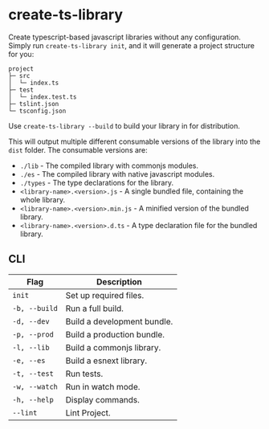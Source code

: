 # create-ts-library

Create typescript-based javascript libraries without any configuration. Simply run `create-ts-library init`, and it will generate a project structure for you:

```
project
├─ src
│  └─ index.ts
├─ test
│  └─ index.test.ts
├─ tslint.json
└─ tsconfig.json
```

Use `create-ts-library --build` to build your library in for distribution.

This will output multiple different consumable versions of the library into the `dist` folder.
The consumable versions are:

- `./lib` - The compiled library with commonjs modules.
- `./es` - The compiled library with native javascript modules.
- `./types` - The type declarations for the library.
- `<library-name>.<version>.js` - A single bundled file, containing the whole library.
- `<library-name>.<version>.min.js` - A minified version of the bundled library.
- `<library-name>.<version>.d.ts` - A type declaration file for the bundled library.

## CLI

| Flag          | Description                 |
| ------------- | --------------------------- |
| `init`        | Set up required files.      |
| `-b, --build` | Run a full build.           |
| `-d, --dev`   | Build a development bundle. |
| `-p, --prod`  | Build a production bundle.  |
| `-l, --lib`   | Build a commonjs library.   |
| `-e, --es`    | Build a esnext library.     |
| `-t, --test`  | Run tests.                  |
| `-w, --watch` | Run in watch mode.          |
| `-h, --help`  | Display commands.           |
| `--lint`      | Lint Project.               |
